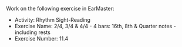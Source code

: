 Work on the following exercise in EarMaster:
- Activity: Rhythm Sight-Reading
- Exercise Name: 2/4, 3/4 & 4/4 - 4 bars: 16th, 8th & Quarter notes - including rests
- Exercise Number: 11.4
